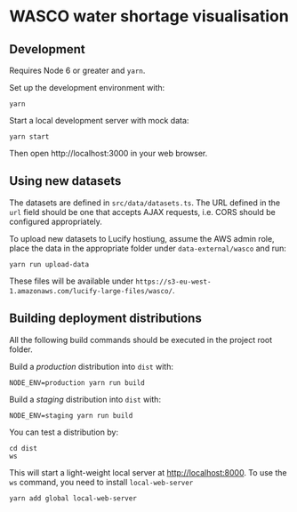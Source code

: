 # WASCO water shortage visualisation

## Development

Requires Node 6 or greater and `yarn`.

Set up the development environment with:
```shell
yarn
```

Start a local development server with mock data:
```shell
yarn start
```

Then open http://localhost:3000 in your web browser.


## Using new datasets

The datasets are defined in `src/data/datasets.ts`. The URL defined in the `url`
field should be one that accepts AJAX requests, i.e. CORS should be configured
appropriately.

To upload new datasets to Lucify hostiung, assume the AWS admin role, place the
data in the appropriate folder under `data-external/wasco` and run:
```shell
yarn run upload-data
```

These files will be available under
`https://s3-eu-west-1.amazonaws.com/lucify-large-files/wasco/`.


## Building deployment distributions

All the following build commands should be executed in the project root folder.

Build a *production* distribution into `dist` with:
```shell
NODE_ENV=production yarn run build
```

Build a *staging* distribution into `dist` with:
```shell
NODE_ENV=staging yarn run build
```

You can test a distribution by:
```shell
cd dist
ws
```

This will start a light-weight local server at [http://localhost:8000](http://localhost:8000).
To use the `ws` command, you need to install `local-web-server`
```shell
yarn add global local-web-server
```

